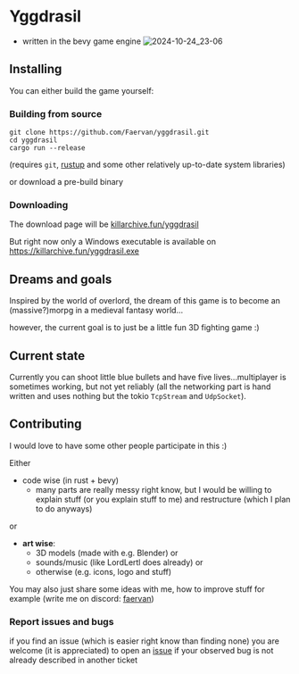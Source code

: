 # Yggdrasil
- written in the bevy game engine
![2024-10-24_23-06](https://github.com/user-attachments/assets/4744bd46-e67e-4788-a75e-38da0c7547c5)


## Installing
You can either build the game yourself:
### Building from source
```
git clone https://github.com/Faervan/yggdrasil.git
cd yggdrasil
cargo run --release
```
(requires `git`, [rustup](https://rustup.rs/) and some other relatively up-to-date system libraries)

or download a pre-build binary
### Downloading
The download page will be [killarchive.fun/yggdrasil](https://killarchive.fun/yggdrasil)

But right now only a Windows executable is available on https://killarchive.fun/yggdrasil.exe

## Dreams and goals
Inspired by the world of overlord, the dream of this game is to become an (massive?)morpg in a medieval fantasy world...

however, the current goal is to just be a little fun 3D fighting game :)

## Current state
Currently you can shoot little blue bullets and have five lives...multiplayer is sometimes working, but not yet reliably
(all the networking part is hand written and uses nothing but the tokio `TcpStream` and `UdpSocket`).

## Contributing
I would love to have some other people participate in this :)

Either
- code wise (in rust + bevy)
  - many parts are really messy right know, but I would be willing to explain stuff (or you explain stuff to me) and restructure (which I plan to do anyways)

or
- **art wise**:
  - 3D models (made with e.g. Blender) or
  - sounds/music (like LordLertl does already) or
  - otherwise (e.g. icons, logo and stuff)

 You may also just share some ideas with me, how to improve stuff for example (write me on discord: [faervan](<https://discord.com/users/738658712620630076>))

 ### Report issues and bugs
if you find an issue (which is easier right know than finding none) you are welcome (it is appreciated) to open an
[issue](https://github.com/Faervan/yggdrasil/issues) if your observed bug is not already described in another ticket
